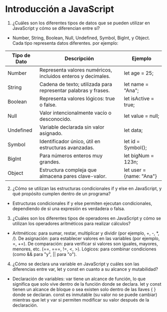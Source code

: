 # Introducción a JavaScript

1. ¿Cuáles son los diferentes tipos de datos que se pueden utilizar en JavaScript y cómo se diferencian entre sí?

* Number, String, Boolean, Null, Undefined, Symbol, BigInt, y Object. 
Cada tipo representa datos diferentes. por ejemplo:

| Tipo de Dato |	Descripción	 | Ejemplo |
| --- | --- | --- |
| Number | Representa valores numéricos, incluidos enteros y decimales. |	let age = 25; |
| String	| Cadena de texto; utilizada para representar palabras y frases.	| let name = "Ana"; |
| Boolean	| Representa valores lógicos: true o false. |	let isActive = true; |
| Null	| Valor intencionalmente vacío o desconocido. |	let value = null; |
| Undefined	| Variable declarada sin valor asignado. |	let data; |
| Symbol	| Identificador único, útil en estructuras avanzadas.	| let id = Symbol(); |
| BigInt	| Para números enteros muy grandes.	| let bigNum = 123n; |
| Object	| Estructura compleja que almacena pares clave-valor.	| let user = {name: "Ana"} |


2. ¿Cómo se utilizan las estructuras condicionales if y else en JavaScript, y qué propósito cumplen dentro de un programa?
   
* Estructuras condicionales if y else permiten ejecutan condicionales, dependiendo de si una expresión es verdadera o falsa.

3. ¿Cuáles son los diferentes tipos de operadores en JavaScript y cómo se utilizan los operadores aritméticos para realizar cálculos?

* Aritméticos: para sumar, restar, multiplicar y dividir (por ejemplo, +, -, *, /).
  De asignación: para establecer valores en las variables (por ejemplo, =, +=).
  De comparación: para verificar si valores son iguales, mayores, menores, etc. (==, ===, !=, <, >).
  Lógicos: para combinar condiciones (como && para "y", || para "o").

4. ¿Cómo se declara una variable en JavaScript y cuáles son las diferencias entre var, let y const en cuanto a su alcance y mutabilidad?

* Declaración de variables:  var tiene un alcance de función, lo que significa que solo vive dentro de la función donde se declara.
  let y const tienen un alcance de bloque o sea existen solo dentro de las llaves { } donde se declaran.
  const es inmutable (su valor no se puede cambiar) mientras que let y var si permiten modificar su valor después de la declaración.
